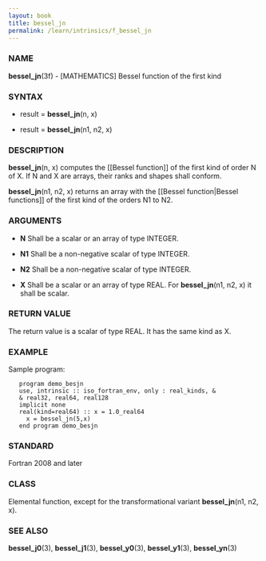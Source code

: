 ```yaml
---
layout: book
title: bessel_jn
permalink: /learn/intrinsics/f_bessel_jn
---
```

### NAME

**bessel\_jn**(3f) - \[MATHEMATICS\] Bessel function
of the first kind

### SYNTAX

  - result = **bessel\_jn**(n, x)

  - result = **bessel\_jn**(n1, n2, x)

### DESCRIPTION

**bessel\_jn**(n, x) computes the \[\[Bessel function\]\] of the first
kind of order N of X. If N and X are arrays, their ranks and shapes
shall conform.

**bessel\_jn**(n1, n2, x) returns an array with the \[\[Bessel
function|Bessel functions\]\] of the first kind of the orders N1 to N2.

### ARGUMENTS

  - **N**
    Shall be a scalar or an array of type INTEGER.

  - **N1**
    Shall be a non-negative scalar of type INTEGER.

  - **N2**
    Shall be a non-negative scalar of type INTEGER.

  - **X**
    Shall be a scalar or an array of type REAL. For **bessel\_jn**(n1,
    n2, x) it shall be scalar.

### RETURN VALUE

The return value is a scalar of type REAL. It has the same kind as X.

### EXAMPLE

Sample program:

```
   program demo_besjn
   use, intrinsic :: iso_fortran_env, only : real_kinds, &
   & real32, real64, real128
   implicit none
   real(kind=real64) :: x = 1.0_real64
     x = bessel_jn(5,x)
   end program demo_besjn
```

### STANDARD

Fortran 2008 and later

### CLASS

Elemental function, except for the transformational variant
**bessel\_jn**(n1, n2, x).

### SEE ALSO

**bessel\_j0**(3), **bessel\_j1**(3), **bessel\_y0**(3),
**bessel\_y1**(3), **bessel\_yn**(3)
